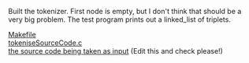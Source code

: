 Built the tokenizer. First node is empty, but I don't think that should be a very big problem. The test program prints out a linked_list of triplets.

[Makefile](Makefile)<br>
[tokeniseSourceCode.c](tokeniseSourceCode.c)<br>
[the source code being taken as input](src.txt) (Edit this and check please!)
